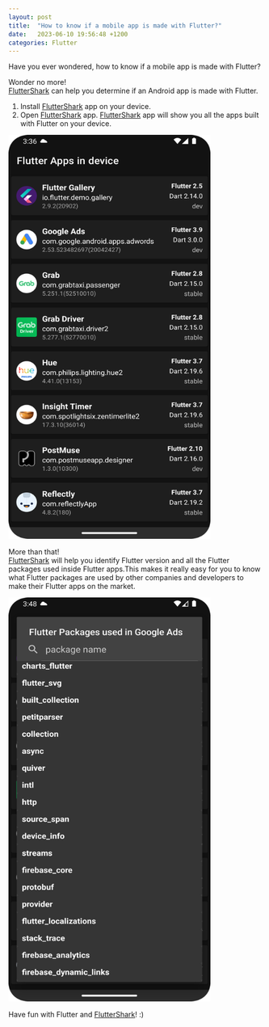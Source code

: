 ```yaml
---
layout: post
title:  "How to know if a mobile app is made with Flutter?"
date:   2023-06-10 19:56:48 +1200
categories: Flutter 
---
```

Have you ever wondered, how to know if a mobile app is made with Flutter?

Wonder no more!  
[FlutterShark](https://play.google.com/store/apps/details?id=com.fluttershark.fluttersharkapp) can help you determine if an Android app is made with Flutter.  

1. Install [FlutterShark](https://play.google.com/store/apps/details?id=com.fluttershark.fluttersharkapp) app on your device.
2. Open [FlutterShark](https://play.google.com/store/apps/details?id=com.fluttershark.fluttersharkapp) app. [FlutterShark](https://play.google.com/store/apps/details?id=com.fluttershark.fluttersharkapp) app will show you all the apps built with Flutter on your device.

<img src="/images/app_list_1080.png" width="400" height="800" />

More than that!  
[FlutterShark](https://play.google.com/store/apps/details?id=com.fluttershark.fluttersharkapp) will help you identify Flutter version and all the Flutter packages used inside Flutter apps.This makes it really easy for you to know what Flutter packages are used by other companies and developers to make their Flutter apps on the market.

<img src="/images/google_ads_packages_1080.png" width="400" height="800" />

Have fun with Flutter and [FlutterShark](https://play.google.com/store/apps/details?id=com.fluttershark.fluttersharkapp)! :)

<!-- Google tag (gtag.js) -->
<script async src="https://www.googletagmanager.com/gtag/js?id=G-X10X2PW4L1"></script>
<script>
  window.dataLayer = window.dataLayer || [];
  function gtag(){dataLayer.push(arguments);}
  gtag('js', new Date());

  gtag('config', 'G-X10X2PW4L1');
</script>